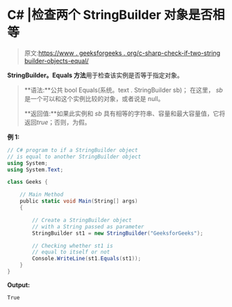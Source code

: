 # C# |检查两个 StringBuilder 对象是否相等

> 原文:[https://www . geeksforgeeks . org/c-sharp-check-if-two-string builder-objects-equal/](https://www.geeksforgeeks.org/c-sharp-check-if-two-stringbuilder-objects-are-equal/)

**StringBuilder。Equals 方法**用于检查该实例是否等于指定对象。

> **语法:**公共 bool Equals(系统。text . StringBuilder sb)；
> 在这里， *sb* 是一个可以和这个实例比较的对象，或者说是 null。
> 
> **返回值:**如果此实例和 *sb* 具有相等的字符串、容量和最大容量值，它将返回*true*；否则，为假。

**例 1:**

```cs
// C# program to if a StringBuilder object
// is equal to another StringBuilder object
using System;
using System.Text;

class Geeks {

    // Main Method
    public static void Main(String[] args)
    {

        // Create a StringBuilder object
        // with a String passed as parameter
        StringBuilder st1 = new StringBuilder("GeeksforGeeks");

        // Checking whether st1 is
        // equal to itself or not
        Console.WriteLine(st1.Equals(st1));
    }
}
```

**Output:**

```cs
True

```